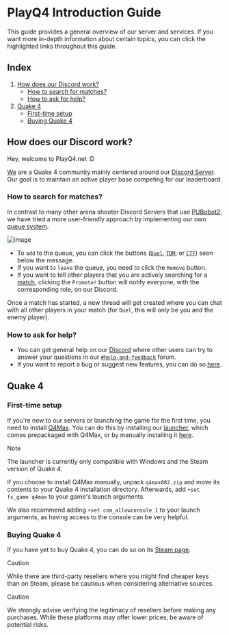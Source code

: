 # PlayQ4 Introduction Guide
This guide provides a general overview of our server and services. If you want more in-depth information about certain topics, you can click the highlighted links throughout this guide.

## Index
1. [How does our Discord work?](#how-does-our-discord-work)
   - [How to search for matches?](#how-to-search-for-matches)
   - [How to ask for help?](#how-to-ask-for-help)
2. [Quake 4](#quake-4)
   - [First-time setup](#first-time-setup)
   - [Buying Quake 4](#buying-quake-4)
  
## How does our Discord work?
Hey, welcome to PlayQ4.net :D

[We](../pq4/playq4_en.md) are a Quake 4 community mainly centered around our [Discord Server](http://www.playq4.net/discord). Our goal is to maintain an active player base competing for our leaderboard.

### How to search for matches?
In contrast to many other arena shooter Discord Servers that use [PUBobot2](https://github.com/Leshaka/PUBobot2), we have tried a more user-friendly approach by implementing our own [queue system](../pq4/queue_en.md).

![image](https://github.com/PlayQ4/wiki/assets/69087944/5fefbf1e-8e42-4484-bd32-ba614a8ebb5c)

- To `add` to the queue, you can click the buttons ([`Duel`](../q4/modes/duel_en.md), [`TDM`](../q4/modes/tdm_en.md), or [`CTF`](../q4/modes/ctf_en.md)) seen below the message.
- If you want to `leave` the queue, you need to click the `Remove` button.
- If you want to tell other players that you are actively searching for a [match](../q4/match_en.md), clicking the `Promote!` button will notify everyone, with the corresponding role, on our Discord.

Once a match has started, a new thread will get created where you can chat with all other players in your match (for `Duel`, this will only be you and the enemy player).

### How to ask for help?
- You can get general help on our [Discord](http://www.playq4.net/discord) where other users can try to answer your questions in our [`#help-and-feedback`](https://discord.com/channels/834908433073045604/1034581958895865866) forum.
- If you want to report a bug or suggest new features, you can do so [here](https://github.com/PlayQ4/issues).

## Quake 4

### First-time setup
If you're new to our servers or launching the game for the first time, you need to install [Q4Max](../q4max/q4max_en.md). You can do this by installing our [launcher](../pq4/launcher_en.md), which comes prepackaged with Q4Max, or by manually installing it [here](https://www.moddb.com/downloads/start/36857?referer=https%3A%2F%2Fwww.moddb.com%2Fmods%2Fq4max%2Fdownloads).

> [!NOTE]
> The launcher is currently only compatible with Windows and the Steam version of Quake 4.

If you choose to install Q4Max manually, unpack `q4max082.zip` and move its contents to your Quake 4 installation directory. Afterwards, add `+set fs_game q4max` to your game's launch arguments.

We also recommend adding `+set com_allowconsole 1` to your launch arguments, as having access to the console can be very helpful.

### Buying Quake 4
If you have yet to buy Quake 4, you can do so on its [Steam page](https://store.steampowered.com/app/2210/Quake_4/).

> [!CAUTION]
> While there are third-party resellers where you might find cheaper keys than on Steam, please be cautious when considering alternative sources.

> [!CAUTION] 
> We strongly advise verifying the legitimacy of resellers before making any purchases. While these platforms may offer lower prices, be aware of potential risks.
